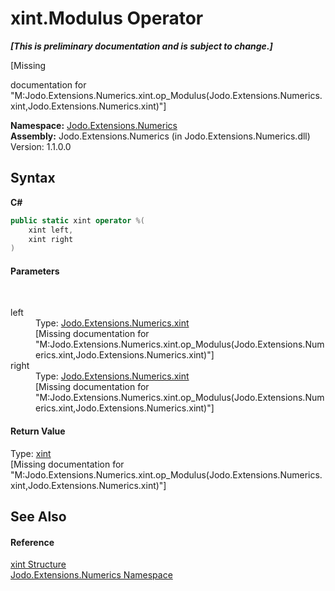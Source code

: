 # xint.Modulus Operator 
 _**\[This is preliminary documentation and is subject to change.\]**_

\[Missing <summary> documentation for "M:Jodo.Extensions.Numerics.xint.op_Modulus(Jodo.Extensions.Numerics.xint,Jodo.Extensions.Numerics.xint)"\]

**Namespace:**&nbsp;<a href="N_Jodo_Extensions_Numerics">Jodo.Extensions.Numerics</a><br />**Assembly:**&nbsp;Jodo.Extensions.Numerics (in Jodo.Extensions.Numerics.dll) Version: 1.1.0.0

## Syntax

**C#**<br />
``` C#
public static xint operator %(
	xint left,
	xint right
)
```


#### Parameters
&nbsp;<dl><dt>left</dt><dd>Type: <a href="T_Jodo_Extensions_Numerics_xint">Jodo.Extensions.Numerics.xint</a><br />\[Missing <param name="left"/> documentation for "M:Jodo.Extensions.Numerics.xint.op_Modulus(Jodo.Extensions.Numerics.xint,Jodo.Extensions.Numerics.xint)"\]</dd><dt>right</dt><dd>Type: <a href="T_Jodo_Extensions_Numerics_xint">Jodo.Extensions.Numerics.xint</a><br />\[Missing <param name="right"/> documentation for "M:Jodo.Extensions.Numerics.xint.op_Modulus(Jodo.Extensions.Numerics.xint,Jodo.Extensions.Numerics.xint)"\]</dd></dl>

#### Return Value
Type: <a href="T_Jodo_Extensions_Numerics_xint">xint</a><br />\[Missing <returns> documentation for "M:Jodo.Extensions.Numerics.xint.op_Modulus(Jodo.Extensions.Numerics.xint,Jodo.Extensions.Numerics.xint)"\]

## See Also


#### Reference
<a href="T_Jodo_Extensions_Numerics_xint">xint Structure</a><br /><a href="N_Jodo_Extensions_Numerics">Jodo.Extensions.Numerics Namespace</a><br />